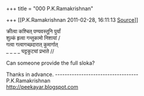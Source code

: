 +++
title = "000 P.K.Ramakrishnan"

+++
[[P.K.Ramakrishnan	2011-02-28, 16:11:13 [Source](https://groups.google.com/g/samskrita/c/WBIt8Nhqigc)]]



क्रीत्वा कश्चित् पण्यवस्तूनि पुर्यां  
शुल्कं हृत्वा गन्तुकामो निशायां /  
गत्वा गत्वागच्छदारात् कुमार्गात्  
\_ \_ \_ \_ घट्टकुट्यां प्रभाते //

Can someone provide the full sloka?

Thanks in advance. -----------------------------------  
P.K.Ramakrishnan  
<http://peekayar.blogspot.com>

